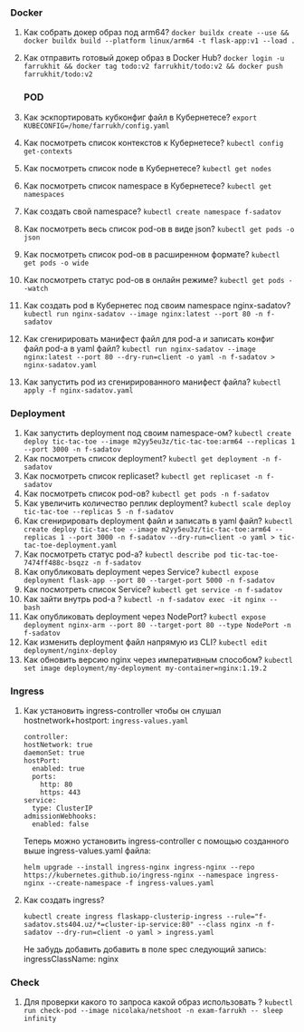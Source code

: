 ### Docker

1) Как собрать докер образ под arm64? ```docker buildx create --use && docker buildx build --platform linux/arm64 -t flask-app:v1 --load .```
2) Как отправить готовый докер образ в Docker Hub? ```docker login -u farrukhit && docker tag todo:v2 farrukhit/todo:v2 && docker push farrukhit/todo:v2```
                                        
                                        
   ### POD


1) Как эскпортировать кубконфиг файл в Кубернетесе?  ```export KUBECONFIG=/home/farrukh/config.yaml```
2) Как посмотреть список контекстов к Кубернетесе?  ```kubectl config get-contexts```
3) Как посмотреть список node в Кубернетесе? ```kubectl get nodes```
4) Как посмотреть список namespace в Кубернетесе? ```kubectl get namespaces```
5) Как создать свой namespace? ```kubectl create namespace f-sadatov```
6) Как посмотреть весь список pod-ов в виде json? ```kubectl get pods -o json```
7) Как посмотреть список pod-ов в расширенном формате? ```kubectl get pods -o wide```
8) Как посмотреть статус pod-ов в онлайн режиме? ```kubectl get pods --watch```
9) Как создать pod в Кубернетес под своим namespace nginx-sadatov?  ```kubectl run nginx-sadatov --image nginx:latest --port 80 -n f-sadatov```
10) Как сгенирировать манифест файл для pod-a и записать конфиг файл pod-а в yaml файл? ```kubectl run nginx-sadatov --image nginx:latest --port 80 --dry-run=client -o yaml -n f-sadatov > nginx-sadatov.yaml```
11) Как запустить pod из сгенирированного манифест файла? ```kubectl apply -f nginx-sadatov.yaml```


### Deployment
1) Как запустить deployment под своим namespace-ом?  ```kubectl create deploy tic-tac-toe --image m2yy5eu3z/tic-tac-toe:arm64 --replicas 1 --port 3000 -n f-sadatov```
2) Как посмотреть список deployment? ```kubectl get deployment -n f-sadatov```
3) Как посмотреть список replicaset? ```kubectl get replicaset -n f-sadatov```
4) Как посмотреть список pod-ов? ```kubectl get pods -n f-sadatov```
5) Как увеличить количество реплик deployment? ```kubectl scale deploy tic-tac-toe --replicas 5 -n f-sadatov```
6) Как сгенирировать deployment файл и записать в yaml файл? ```kubectl create deploy tic-tac-toe --image m2yy5eu3z/tic-tac-toe:arm64 --replicas 1 --port 3000 -n f-sadatov --dry-run=client -o yaml > tic-tac-toe-deployment.yaml```
7) Как посмотреть статус pod-a? ```kubectl describe pod tic-tac-toe-7474ff488c-bsqzz -n f-sadatov```
8) Как опубликовать deployment через Service? ```kubectl expose deployment flask-app --port 80 --target-port 5000 -n f-sadatov```
9) Как посмотреть список Service? ```kubectl get service -n f-sadatov```
10) Как зайти внутрь pod-a ? ```kubectl -n f-sadatov exec -it nginx -- bash```
11) Как опубликовать deployment через NodePort? ```kubectl expose deployment nginx-arm --port 80 --target-port 80 --type NodePort -n f-sadatov```
13) Как изменить deployment файл напрямую из CLI? ```kubectl edit deployment/nginx-deploy```
14) Как обновить версию nginx через императивным способом? ```kubectl set image deployment/my-deployment my-container=nginx:1.19.2```

### Ingress
1) Как установить ingress-controller чтобы он слушал hostnetwork+hostport: ```ingress-values.yaml```
   ```
   controller:
   hostNetwork: true
   daemonSet: true
   hostPort:
     enabled: true
     ports:
       http: 80
       https: 443
   service:
     type: ClusterIP
   admissionWebhooks:
     enabled: false
   ```

   Теперь можно установить ingress-controller с помощью созданного выше ingress-values.yaml файла:
   ```
   helm upgrade --install ingress-nginx ingress-nginx --repo https://kubernetes.github.io/ingress-nginx --namespace ingress-nginx --create-namespace -f ingress-values.yaml
   ```


3) Как создать ingress?
   ```
   kubectl create ingress flaskapp-clusterip-ingress --rule="f-sadatov.sts404.uz/*=cluster-ip-service:80" --class nginx -n f-sadatov --dry-run=client -o yaml > ingress.yaml
   ```
   Не забудь добавить добавить в поле spec следующий запись:   ingressClassName: nginx

### Check
1) Для проверки какого то запроса какой образ использовать ? ```kubectl run check-pod --image nicolaka/netshoot -n exam-farrukh -- sleep infinity```

